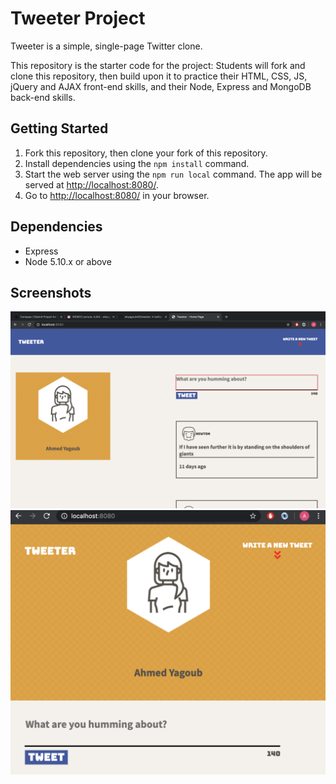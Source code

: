 # Tweeter Project

Tweeter is a simple, single-page Twitter clone.

This repository is the starter code for the project: Students will fork and clone this repository, then build upon it to practice their HTML, CSS, JS, jQuery and AJAX front-end skills, and their Node, Express and MongoDB back-end skills.

## Getting Started

1. Fork this repository, then clone your fork of this repository.
2. Install dependencies using the `npm install` command.
3. Start the web server using the `npm run local` command. The app will be served at <http://localhost:8080/>.
4. Go to <http://localhost:8080/> in your browser.

## Dependencies

- Express
- Node 5.10.x or above
## Screenshots

!["desktop version"](https://github.com/ahyagoub40/tweeter/blob/master/docs/desktop%20version.png?raw=true)
!["mobile version"](https://github.com/ahyagoub40/tweeter/blob/master/docs/mobile%20version.png?raw=true)


